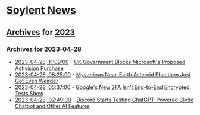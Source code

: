 # [Soylent News](../../../README.md)

## [Archives](../../index.md) for [2023](../index.md)

### [Archives](../../index.md) for [2023-04-28](index.md)

* [2023-04-28, 11:09:00](https://soylentnews.org/article.pl?sid=23/04/27/1431238&from=rss) - [UK Government Blocks Microsoft's Proposed Activision Purchase](https://soylentnews.org/article.pl?sid=23/04/27/1431238&from=rss)
* [2023-04-28, 08:25:00](https://soylentnews.org/article.pl?sid=23/04/27/0229246&from=rss) - [Mysterious Near-Earth Asteroid Phaethon Just Got Even Weirder](https://soylentnews.org/article.pl?sid=23/04/27/0229246&from=rss)
* [2023-04-28, 05:37:00](https://soylentnews.org/article.pl?sid=23/04/27/0219238&from=rss) - [Google's New 2FA Isn't End-to-End Encrypted, Tests Show](https://soylentnews.org/article.pl?sid=23/04/27/0219238&from=rss)
* [2023-04-28, 02:49:00](https://soylentnews.org/article.pl?sid=23/04/27/0210249&from=rss) - [Discord Starts Testing ChatGPT-Powered Clyde Chatbot and Other AI Features](https://soylentnews.org/article.pl?sid=23/04/27/0210249&from=rss)

